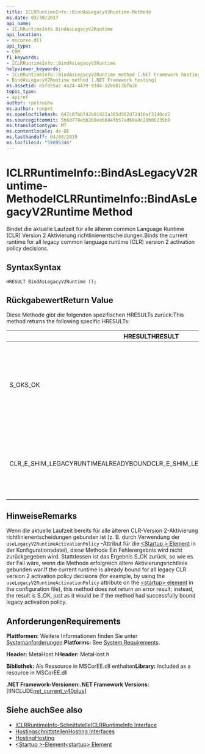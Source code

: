 ```yaml
---
title: ICLRRuntimeInfo::BindAsLegacyV2Runtime-Methode
ms.date: 03/30/2017
api_name:
- ICLRRuntimeInfo.BindAsLegacyV2Runtime
api_location:
- mscoree.dll
api_type:
- COM
f1_keywords:
- ICLRRuntimeInfo::BindAsLegacyV2Runtime
helpviewer_keywords:
- ICLRRuntimeInfo::BindAsLegacyV2Runtime method [.NET Framework hosting]
- BindAsLegacyV2Runtime method [.NET Framework hosting]
ms.assetid: 65fd55ac-4a24-4479-9384-a2e8013bfb2b
topic_type:
- apiref
author: rpetrusha
ms.author: ronpet
ms.openlocfilehash: 647c87b6f42b01922a385d502d72410af3140cd2
ms.sourcegitcommit: 5b6d778ebb269ee6684fb57ad69a8c28b06235b9
ms.translationtype: MT
ms.contentlocale: de-DE
ms.lasthandoff: 04/08/2019
ms.locfileid: "59095346"
---
```

# <a name="iclrruntimeinfobindaslegacyv2runtime-method"></a><span data-ttu-id="7cad3-102">ICLRRuntimeInfo::BindAsLegacyV2Runtime-Methode</span><span class="sxs-lookup"><span data-stu-id="7cad3-102">ICLRRuntimeInfo::BindAsLegacyV2Runtime Method</span></span>
<span data-ttu-id="7cad3-103">Bindet die aktuelle Laufzeit für alle älteren common Language Runtime (CLR) Version 2 Aktivierung richtlinienentscheidungen.</span><span class="sxs-lookup"><span data-stu-id="7cad3-103">Binds the current runtime for all legacy common language runtime (CLR) version 2 activation policy decisions.</span></span>  
  
## <a name="syntax"></a><span data-ttu-id="7cad3-104">Syntax</span><span class="sxs-lookup"><span data-stu-id="7cad3-104">Syntax</span></span>  
  
```  
HRESULT BindAsLegacyV2Runtime ();  
```  
  
## <a name="return-value"></a><span data-ttu-id="7cad3-105">Rückgabewert</span><span class="sxs-lookup"><span data-stu-id="7cad3-105">Return Value</span></span>  
 <span data-ttu-id="7cad3-106">Diese Methode gibt die folgenden spezifischen HRESULTs zurück:</span><span class="sxs-lookup"><span data-stu-id="7cad3-106">This method returns the following specific HRESULTs:</span></span>  
  
|<span data-ttu-id="7cad3-107">HRESULT</span><span class="sxs-lookup"><span data-stu-id="7cad3-107">HRESULT</span></span>|<span data-ttu-id="7cad3-108">Beschreibung</span><span class="sxs-lookup"><span data-stu-id="7cad3-108">Description</span></span>|  
|-------------|-----------------|  
|<span data-ttu-id="7cad3-109">S_OK</span><span class="sxs-lookup"><span data-stu-id="7cad3-109">S_OK</span></span>|<span data-ttu-id="7cad3-110">Bindung erfolgreich war, oder diese Runtime wurde bereits als CLR-Version 2 Activation-Richtlinie legacylaufzeit gebunden.</span><span class="sxs-lookup"><span data-stu-id="7cad3-110">Either binding succeeded, or this runtime was already bound as the legacy CLR version 2 activation policy runtime.</span></span>|  
|<span data-ttu-id="7cad3-111">CLR_E_SHIM_LEGACYRUNTIMEALREADYBOUND</span><span class="sxs-lookup"><span data-stu-id="7cad3-111">CLR_E_SHIM_LEGACYRUNTIMEALREADYBOUND</span></span>|<span data-ttu-id="7cad3-112">Eine andere Runtime wurde bereits an das ältere CLR-Version 2-Aktivierungsrichtlinie gebunden.</span><span class="sxs-lookup"><span data-stu-id="7cad3-112">A different runtime was already bound to the legacy CLR version 2 activation policy.</span></span>|  
  
## <a name="remarks"></a><span data-ttu-id="7cad3-113">Hinweise</span><span class="sxs-lookup"><span data-stu-id="7cad3-113">Remarks</span></span>  
 <span data-ttu-id="7cad3-114">Wenn die aktuelle Laufzeit bereits für alle älteren CLR-Version 2-Aktivierung richtlinienentscheidungen gebunden ist (z. B. durch Verwendung der `useLegacyV2RuntimeActivationPolicy` -Attribut für die [ \<Startup > Element](../../../../docs/framework/configure-apps/file-schema/startup/startup-element.md) in der Konfigurationsdatei), diese Methode Ein Fehlerergebnis wird nicht zurückgegeben wird. Stattdessen ist das Ergebnis S_OK zurück, so wie es der Fall wäre, wenn die Methode erfolgreich ältere Aktivierungsrichtlinie gebunden war.</span><span class="sxs-lookup"><span data-stu-id="7cad3-114">If the current runtime is already bound for all legacy CLR version 2 activation policy decisions (for example, by using the `useLegacyV2RuntimeActivationPolicy` attribute on the [\<startup> element](../../../../docs/framework/configure-apps/file-schema/startup/startup-element.md) in the configuration file), this method does not return an error result; instead, the result is S_OK, just as it would be if the method had successfully bound legacy activation policy.</span></span>  
  
## <a name="requirements"></a><span data-ttu-id="7cad3-115">Anforderungen</span><span class="sxs-lookup"><span data-stu-id="7cad3-115">Requirements</span></span>  
 <span data-ttu-id="7cad3-116">**Plattformen:** Weitere Informationen finden Sie unter [Systemanforderungen](../../../../docs/framework/get-started/system-requirements.md).</span><span class="sxs-lookup"><span data-stu-id="7cad3-116">**Platforms:** See [System Requirements](../../../../docs/framework/get-started/system-requirements.md).</span></span>  
  
 <span data-ttu-id="7cad3-117">**Header:** MetaHost.h</span><span class="sxs-lookup"><span data-stu-id="7cad3-117">**Header:** MetaHost.h</span></span>  
  
 <span data-ttu-id="7cad3-118">**Bibliothek:** Als Ressource in MSCorEE.dll enthalten</span><span class="sxs-lookup"><span data-stu-id="7cad3-118">**Library:** Included as a resource in MSCorEE.dll</span></span>  
  
 **<span data-ttu-id="7cad3-119">.NET Framework-Versionen:</span><span class="sxs-lookup"><span data-stu-id="7cad3-119">.NET Framework Versions:</span></span>** [!INCLUDE[net_current_v40plus](../../../../includes/net-current-v40plus-md.md)]  
  
## <a name="see-also"></a><span data-ttu-id="7cad3-120">Siehe auch</span><span class="sxs-lookup"><span data-stu-id="7cad3-120">See also</span></span>

- [<span data-ttu-id="7cad3-121">ICLRRuntimeInfo-Schnittstelle</span><span class="sxs-lookup"><span data-stu-id="7cad3-121">ICLRRuntimeInfo Interface</span></span>](../../../../docs/framework/unmanaged-api/hosting/iclrruntimeinfo-interface.md)
- [<span data-ttu-id="7cad3-122">Hostingschnittstellen</span><span class="sxs-lookup"><span data-stu-id="7cad3-122">Hosting Interfaces</span></span>](../../../../docs/framework/unmanaged-api/hosting/hosting-interfaces.md)
- [<span data-ttu-id="7cad3-123">Hosting</span><span class="sxs-lookup"><span data-stu-id="7cad3-123">Hosting</span></span>](../../../../docs/framework/unmanaged-api/hosting/index.md)
- [<span data-ttu-id="7cad3-124">\<Startup >-Element</span><span class="sxs-lookup"><span data-stu-id="7cad3-124">\<startup> Element</span></span>](../../../../docs/framework/configure-apps/file-schema/startup/startup-element.md)
